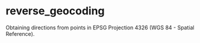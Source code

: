 # reverse_geocoding
Obtaining directions from points in EPSG Projection 4326 (WGS 84 - Spatial Reference).
